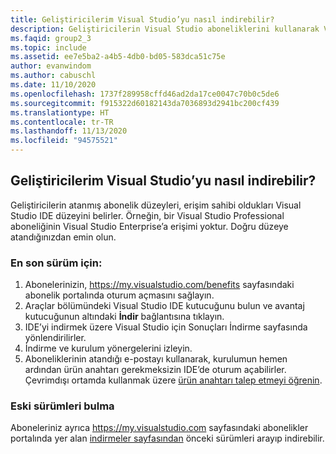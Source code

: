 ```yaml
---
title: Geliştiricilerim Visual Studio’yu nasıl indirebilir?
description: Geliştiricilerin Visual Studio aboneliklerini kullanarak Visual Studio’yu nasıl indirebileceklerini öğrenin
ms.faqid: group2_3
ms.topic: include
ms.assetid: ee7e5ba2-a4b5-4db0-bd05-583dca51c75e
author: evanwindom
ms.author: cabuschl
ms.date: 11/10/2020
ms.openlocfilehash: 1737f289958cffd46ad2da17ce0047c70b0c5de6
ms.sourcegitcommit: f915322d60182143da7036893d2941bc200cf439
ms.translationtype: HT
ms.contentlocale: tr-TR
ms.lasthandoff: 11/13/2020
ms.locfileid: "94575521"
---
```

## <a name="how-do-my-developers-download-visual-studio"></a>Geliştiricilerim Visual Studio’yu nasıl indirebilir?
Geliştiricilerin atanmış abonelik düzeyleri, erişim sahibi oldukları Visual Studio IDE düzeyini belirler. Örneğin, bir Visual Studio Professional aboneliğinin Visual Studio Enterprise’a erişimi yoktur. Doğru düzeye atandığınızdan emin olun. 

### <a name="for-the-latest-release"></a>En son sürüm için:
1.  Abonelerinizin, <https://my.visualstudio.com/benefits> sayfasındaki abonelik portalında oturum açmasını sağlayın. 
0.  Araçlar bölümündeki Visual Studio IDE kutucuğunu bulun ve avantaj kutucuğunun altındaki **İndir** bağlantısına tıklayın. 
0.  IDE’yi indirmek üzere Visual Studio için Sonuçları İndirme sayfasında yönlendirilirler. 
0.  İndirme ve kurulum yönergelerini izleyin.
0.  Aboneliklerinin atandığı e-postayı kullanarak, kurulumun hemen ardından ürün anahtarı gerekmeksizin IDE’de oturum açabilirler. Çevrimdışı ortamda kullanmak üzere [ürün anahtarı talep etmeyi öğrenin](https://docs.microsoft.com/visualstudio/subscriptions/find-keys).

### <a name="find-older-versions"></a>Eski sürümleri bulma
Aboneleriniz ayrıca <https://my.visualstudio.com> sayfasındaki abonelikler portalında yer alan [indirmeler sayfasından](https://my.visualstudio.com/downloads) önceki sürümleri arayıp indirebilir.

